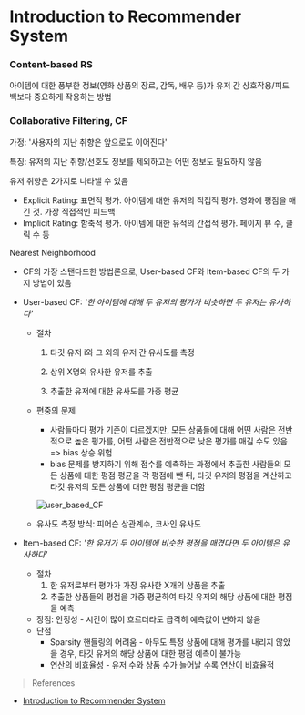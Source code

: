 # Introduction to Recommender System

### Content-based RS

아이템에 대한 풍부한 정보(영화 상품의 장르, 감독, 배우 등)가 유저 간 상호작용/피드백보다 중요하게 작용하는 방법



### Collaborative Filtering, CF

가정: '사용자의 지난 취향은 앞으로도 이어진다'

특징: 유저의 지난 취향/선호도 정보를 제외하고는 어떤 정보도 필요하지 않음

유저 취향은 2가지로 나타낼 수 있음

- Explicit Rating: 표면적 평가. 아이템에 대한 유저의 직접적 평가. 영화에 평점을 매긴 것. 가장 직접적인 피드백
- Implicit Rating: 함축적 평가. 아이템에 대한 유적의 간접적 평가. 페이지 뷰 수, 클릭 수 등

Nearest Neighborhood

- CF의 가장 스탠다드한 방법론으로, User-based CF와 Item-based CF의 두 가지 방법이 있음

- User-based CF: *'한 아이템에 대해 두 유저의 평가가 비슷하면 두 유저는 유사하다'*

  - 절차
    1. 타깃 유저 i와 그 외의 유저 간 유사도를 측정

    2. 상위 X명의 유사한 유저를 추출

    3. 추출한 유저에 대한 유사도를 가중 평균

  - 편중의 문제

    - 사람들마다 평가 기준이 다르겠지만, 모든 상품들에 대해 어떤 사람은 전반적으로 높은 평가를, 어떤 사람은 전반적으로 낮은 평가를 매길 수도 있음 => bias 상승 위험
    - bias 문제를 방지하기 위해 점수를 예측하는 과정에서 추출한 사람들의 모든 상품에 대한 평점 평균을 각 평점에 뺀 뒤, 타깃 유저의 평점을 계산하고 타깃 유저의 모든 상품에 대한 평점 평균을 더함

    ![user_based_CF](https://github.com/iloveslowfood/iloveTIL/blob/main/recommendation_system/images/user_based_CF.jpg?raw=true)

  - 유사도 측정 방식: 피어슨 상관계수, 코사인 유사도

- Item-based CF: *'한 유저가 두 아이템에 비슷한 평점을 매겼다면 두 아이템은 유사하다'*

  - 절차
    1. 한 유저로부터 평가가 가장 유사한 X개의 상품을 추출
    2. 추출한 상품들의 평점을 가중 평균하여 타깃 유저의 해당 상품에 대한 평점을 예측
  - 장점: 안정성 - 시간이 많이 흐르더라도 급격히 예측값이 변하지 않음
  - 단점
    - Sparsity 핸들링의 어려움 - 아무도 특정 상품에 대해 평가를 내리지 않았을 경우, 타깃 유저의 해당 상품에 대한 평점 예측이 불가능
    - 연산의 비효율성 - 유저 수와 상품 수가 늘어날 수록 연산이 비효율적



> References

- [Introduction to Recommender System](https://towardsdatascience.com/intro-to-recommender-system-collaborative-filtering-64a238194a26)

